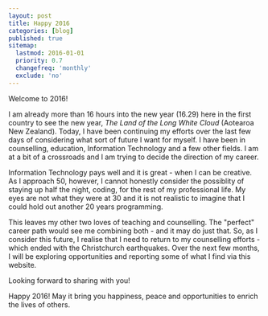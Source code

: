 ```yaml
---
layout: post
title: Happy 2016
categories: [blog]
published: true
sitemap:
  lastmod: 2016-01-01
  priority: 0.7
  changefreq: 'monthly'
  exclude: 'no'
---
```


Welcome to 2016!

I am already more than 16 hours into the new year (16.29) here in the first country to see the new year, <i>The Land of the Long White Cloud</i> (Aotearoa New Zealand). Today, I have been continuing my efforts over the last few days of considering what sort of future I want for myself. I have been in counselling, education, Information Technology and a few other fields. I am at a bit of a crossroads and I am trying to decide the direction of my career.

Information Technology pays well and it is great - when I can be creative. As I approach 50, however, I cannot honestly consider the possiblity of staying up half the night, coding, for the rest of my professional life. My eyes are not what they were at 30 and it is not realistic to imagine that I could hold out another 20 years programming. 

This leaves my other two loves of teaching and counselling. The "perfect" career path would see me combining both - and it may do just that. So, as I consider this future, I realise that I need to return to my counselling efforts - which ended with the Christchurch earthquakes. Over the next few months, I will be exploring opportunities and reporting some of what I find via this website.

Looking forward to sharing with you!

Happy 2016! May it bring you happiness, peace and opportunities to enrich the lives of others.
